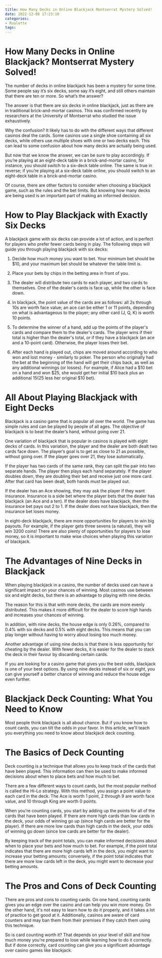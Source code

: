 ```yaml
---
title: How Many Decks in Online Blackjack Montserrat Mystery Solved!
date: 2022-12-08 17:23:10
categories:
- Roulette
tags:
---
```



#  How Many Decks in Online Blackjack? Montserrat Mystery Solved!

The number of decks in online blackjack has been a mystery for some time. Some people say it’s six decks, some say it’s eight, and still others maintain that there are ten or more. So what’s the answer?

The answer is that there are six decks in online blackjack, just as there are in traditional brick-and-mortar casinos. This was confirmed recently by researchers at the University of Montserrat who studied the issue exhaustively.

Why the confusion? It likely has to do with the different ways that different casinos deal the cards. Some casinos use a single shoe containing all six decks, while others use multiple shoes with one or two decks each. This can lead to some confusion about how many decks are actually being used.

But now that we know the answer, we can be sure to play accordingly. If you’re playing at an eight-deck table in a brick-and-mortar casino, for instance, you should switch to a six-deck table online. The same is true in reverse; if you’re playing at a six-deck table online, you should switch to an eight-deck table in a brick-and-mortar casino.

Of course, there are other factors to consider when choosing a blackjack game, such as the rules and the bet limits. But knowing how many decks are being used is an important part of making an informed decision.

#  How to Play Blackjack with Exactly Six Decks

A blackjack game with six decks can provide a lot of action, and is perfect for players who prefer fewer cards being in play. The following steps will guide you through playing blackjack with six decks:

1. Decide how much money you want to bet. Your minimum bet should be $10, and your maximum bet should be whatever the table limit is.



2. Place your bets by chips in the betting area in front of you.


3. The dealer will distribute two cards to each player, and two cards to themselves. One of the dealer's cards is face up, while the other is face down.


4. In blackjack, the point value of the cards are as follows: all 2s through 10s are worth face value; an ace can be either 1 or 11 points, depending on what is advantageous to the player; any other card (J, Q, K) is worth 10 points.


5. To determine the winner of a hand, add up the points of the player's cards and compare them to the dealer's cards. The player wins if their total is higher than the dealer's total, or if they have a blackjack (an ace and a 10-point card). Otherwise, the player loses their bet.


6. After each hand is played out, chips are moved around according to who won and lost money - similarly to poker. The person who originally had the bet at the beginning of the hand will get their chips back, as well as any additional winnings (or losses). For example, if Alice had a $10 bet on a hand and won $25, she would get her initial $10 back plus an additional $15 ($25 less her original $10 bet).

#  All About Playing Blackjack with Eight Decks

Blackjack is a casino game that is popular all over the world. The game has simple rules and can be played by people of all ages. The objective of blackjack is to beat the dealer’s hand, without going over 21.

One variation of blackjack that is popular in casinos is played with eight decks of cards. In this variation, the player and the dealer are both dealt two cards face down. The player’s goal is to get as close to 21 as possible, without going over. If the player goes over 21, they lose automatically.

If the player has two cards of the same rank, they can split the pair into two separate hands. The player then plays each hand separately. If the player doubles down, they are doubling their bet and receive just one more card. After that card has been dealt, both hands must be played out.

If the dealer has an Ace showing, they may ask the player if they want insurance. Insurance is a side bet where the player bets that the dealer has blackjack (an Ace and a ten). If the dealer does have blackjack, then the insurance bet pays out 2 to 1. If the dealer does not have blackjack, then the insurance bet loses money.

In eight-deck blackjack, there are more opportunities for players to win big payouts. For example, if the player gets three sevens (a natural), they will win 3200 coins! There are also plenty of opportunities for players to lose money, so it is important to make wise choices when playing this variation of blackjack.

#  The Advantages of Nine Decks in Blackjack

When playing blackjack in a casino, the number of decks used can have a significant impact on your chances of winning. Most casinos use between six and eight decks, but there is an advantage to playing with nine decks.

The reason for this is that with more decks, the cards are more evenly distributed. This makes it more difficult for the dealer to score high hands and increases your chances of winning.

In addition, with nine decks, the house edge is only 0.26%, compared to 0.4% with six decks and 0.5% with eight decks. This means that you can play longer without having to worry about losing too much money.

Another advantage of using nine decks is that there is less opportunity for cheating by the dealer. With fewer decks, it is easier for the dealer to stack the deck in their favour by discarding certain cards.

If you are looking for a casino game that gives you the best odds, blackjack is one of your best options. By using nine decks instead of six or eight, you can give yourself a better chance of winning and reduce the house edge even further.

#  Blackjack Deck Counting: What You Need to Know

Most people think blackjack is all about chance. But if you know how to count cards, you can tilt the odds in your favor. In this article, we'll teach you everything you need to know about blackjack deck counting.

# The Basics of Deck Counting

Deck counting is a technique that allows you to keep track of the cards that have been played. This information can then be used to make informed decisions about when to place bets and how much to bet.

There are a few different ways to count cards, but the most popular method is called the Hi-Lo strategy. With this method, you assign a point value to each card in the deck. The Ace is worth 1 point, 2 through 9 are worth face value, and 10 through King are worth 0 points.

When you're counting cards, you start by adding up the points for all of the cards that have been played. If there are more high cards than low cards in the deck, your odds of winning go up (since high cards are better for the player). If there are more low cards than high cards in the deck, your odds of winning go down (since low cards are better for the dealer).

By keeping track of the point totals, you can make informed decisions about when to place your bets and how much to bet. For example, if the point total indicates that there are more high cards left in the deck, you might want to increase your betting amounts; conversely, if the point total indicates that there are more low cards left in the deck, you might want to decrease your betting amounts.

# The Pros and Cons of Deck Counting

There are pros and cons to counting cards. On one hand, counting cards gives you an edge over the casino and can help you win more money. On the other hand, it's not easy to learn how to do it properly, and it takes a lot of practice to get good at it. Additionally, casinos are aware of card counters and may ban them from their premises if they catch them using this technique.

So is card counting worth it? That depends on your level of skill and how much money you're prepared to lose while learning how to do it correctly. But if done correctly, card counting can give you a significant advantage over casino games like blackjack.